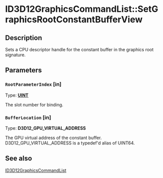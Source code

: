 # ID3D12GraphicsCommandList::SetGraphicsRootConstantBufferView

## Description

Sets a CPU descriptor handle for the constant buffer in the graphics root signature.

## Parameters

### `RootParameterIndex` [in]

Type: **[UINT](https://learn.microsoft.com/windows/desktop/WinProg/windows-data-types)**

The slot number for binding.

### `BufferLocation` [in]

Type: **D3D12_GPU_VIRTUAL_ADDRESS**

The GPU virtual address of the constant buffer.
D3D12_GPU_VIRTUAL_ADDRESS is a typedef'd alias of UINT64.

## See also

[ID3D12GraphicsCommandList](https://learn.microsoft.com/windows/desktop/api/d3d12/nn-d3d12-id3d12graphicscommandlist)